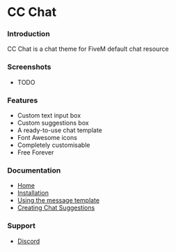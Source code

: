 
# CC Chat
### Introduction

CC Chat is a chat theme for FiveM default chat resource

### Screenshots

- TODO

### Features

- Custom text input box
- Custom suggestions box
- A ready-to-use chat template
- Font Awesome icons
- Completely customisable
- Free Forever

### Documentation
- [Home](https://github.com/Concept-Collective/cc-chat/wiki)
- [Installation](https://github.com/Concept-Collective/cc-chat/wiki/Installation)
- [Using the message template](https://github.com/Concept-Collective/cc-chat/wiki/Using-the-message-template)
- [Creating Chat Suggestions](https://github.com/Concept-Collective/cc-chat/wiki/Creating-Chat-Suggestions)

### Support
- [Discord](https://discord.conceptcollective.net)
